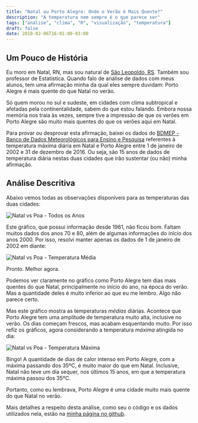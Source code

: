 ```yaml
---
title: "Natal ou Porto Alegre: Onde o Verão é Mais Quente?"
description: "A temperatura nem sempre é o que parece ser"
tags: ["análise", "clima", "R", "visualização", "temperatura"]
draft: false
date: 2018-02-06T16:01:00-03:00
---
```


## Um Pouco de História

Eu moro em Natal, RN, mas sou natural de <a href="https://pt.wikipedia.org/wiki/S%C3%A3o_Leopoldo">São Leopoldo, RS</a>. Também sou professor de Estatística. Quando falo de análise de dados com meus alunos, tem uma afirmação minha da qual eles sempre duvidam: Porto Alegre é mais quente do que Natal no verão.

Só quem morou no sul e sudeste, em cidades com clima subtropical e afetadas pela continentalidade, sabem do que estou falando. Embora nossa memória nos traia às vezes, sempre tive a impressão de que os verões em Porto Alegre são muito mais quentes do que os verões aqui em Natal.

Para provar ou desprovar esta afirmação, baixei os dados do <a href="http://www.inmet.gov.br/projetos/rede/pesquisa/">BDMEP - Banco de Dados Meteorológicos para Ensino e Pesquisa</a> referentes à temperatura máxima diária em Natal e Porto Alegre entre 1 de janeiro de 2002 e 31 de dezembro de 2016. Ou seja, são 15 anos de dados de temperatura diária nestas duas cidades que irão sustentar (ou não) minha afirmação.

## Análise Descritiva

Abaixo vemos todas as observações disponíveis para as temperaturas das duas cidades:

![Natal vs Poa - Todos os Anos](/images/Comparacao-Natal-Poa-Completa.png)

Este gráfico, que possui informação desde 1961, não ficou bom. Faltam muitos dados dos anos 70 e 80, além de algumas informações do início dos anos 2000. Por isso, resolvi manter apenas os dados de 1 de janeiro de 2002 em diante:



![Natal vs Poa - Temperatura Média](/images/Comparacao-Natal-Poa-Media.png)



Pronto. Melhor agora.

Podemos ver claramente no gráfico como Porto Alegre tem dias mais quentes do que Natal, principalmente no início do ano, na época do verão. Mas a quantidade deles é muito inferior ao que eu me lembro. Algo não parece certo.

Mas este gráfico mostra as temperaturas <em>médias</em> diárias. Acontece que Porto Alegre tem uma amplitude de temperatura muito alta, inclusive no verão. Os dias começam frescos, mas acabam esquentando muito. Por isso refiz os gráficos, agora considerando a temperatura <em>máxima</em> atingida no dia:


![Natal vs Poa - Temperatura Máxima](/images/Comparacao-Natal-Poa-Maxima.png)



Bingo! A quantidade de dias de calor intenso em Porto Alegre, com a máxima passando dos 35ºC, é muito maior do que em Natal. Inclusive, Natal não teve um dia sequer, nos últimos 15 anos, em que a temperatura máxima passou dos 35ºC.

Portanto, como eu lembrava, Porto Alegre é uma cidade muito mais quente do que Natal no verão.


Mais detalhes a respeito desta análise, como seu o código e os dados utilizados nela, estão na <a href="https://github.com/mnunes/Natal-Vs-PortoAlegre">minha página no github</a>.


